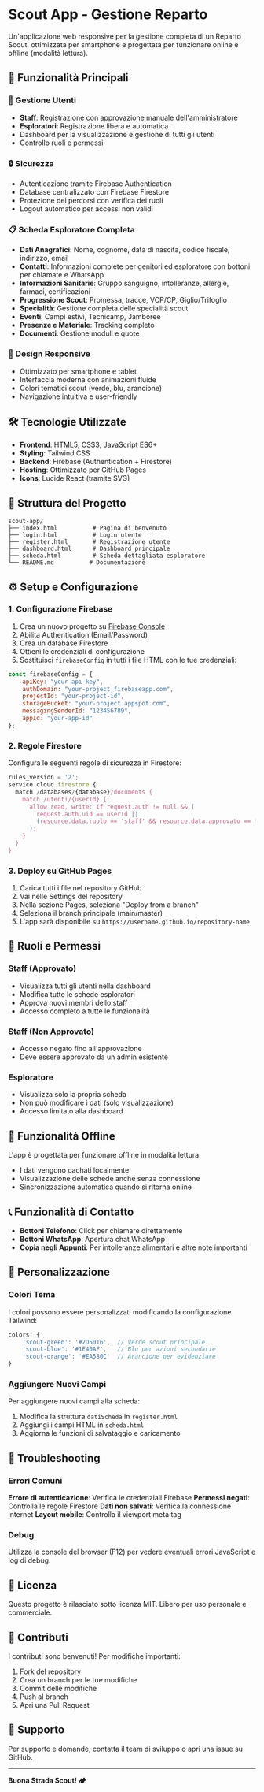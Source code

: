
# Scout App - Gestione Reparto

Un'applicazione web responsive per la gestione completa di un Reparto Scout, ottimizzata per smartphone e progettata per funzionare online e offline (modalità lettura).

## 🚀 Funzionalità Principali

### 👥 Gestione Utenti
- **Staff**: Registrazione con approvazione manuale dell'amministratore
- **Esploratori**: Registrazione libera e automatica
- Dashboard per la visualizzazione e gestione di tutti gli utenti
- Controllo ruoli e permessi

### 🔒 Sicurezza
- Autenticazione tramite Firebase Authentication
- Database centralizzato con Firebase Firestore
- Protezione dei percorsi con verifica dei ruoli
- Logout automatico per accessi non validi

### 📋 Scheda Esploratore Completa
- **Dati Anagrafici**: Nome, cognome, data di nascita, codice fiscale, indirizzo, email
- **Contatti**: Informazioni complete per genitori ed esploratore con bottoni per chiamate e WhatsApp
- **Informazioni Sanitarie**: Gruppo sanguigno, intolleranze, allergie, farmaci, certificazioni
- **Progressione Scout**: Promessa, tracce, VCP/CP, Giglio/Trifoglio
- **Specialità**: Gestione completa delle specialità scout
- **Eventi**: Campi estivi, Tecnicamp, Jamboree
- **Presenze e Materiale**: Tracking completo
- **Documenti**: Gestione moduli e quote

### 📱 Design Responsive
- Ottimizzato per smartphone e tablet
- Interfaccia moderna con animazioni fluide
- Colori tematici scout (verde, blu, arancione)
- Navigazione intuitiva e user-friendly

## 🛠️ Tecnologie Utilizzate

- **Frontend**: HTML5, CSS3, JavaScript ES6+
- **Styling**: Tailwind CSS
- **Backend**: Firebase (Authentication + Firestore)
- **Hosting**: Ottimizzato per GitHub Pages
- **Icons**: Lucide React (tramite SVG)

## 📁 Struttura del Progetto

```
scout-app/
├── index.html          # Pagina di benvenuto
├── login.html          # Login utente
├── register.html       # Registrazione utente
├── dashboard.html      # Dashboard principale
├── scheda.html         # Scheda dettagliata esploratore
└── README.md          # Documentazione
```

## ⚙️ Setup e Configurazione

### 1. Configurazione Firebase

1. Crea un nuovo progetto su [Firebase Console](https://console.firebase.google.com/)
2. Abilita Authentication (Email/Password)
3. Crea un database Firestore
4. Ottieni le credenziali di configurazione
5. Sostituisci `firebaseConfig` in tutti i file HTML con le tue credenziali:

```javascript
const firebaseConfig = {
    apiKey: "your-api-key",
    authDomain: "your-project.firebaseapp.com",
    projectId: "your-project-id",
    storageBucket: "your-project.appspot.com",
    messagingSenderId: "123456789",
    appId: "your-app-id"
};
```

### 2. Regole Firestore

Configura le seguenti regole di sicurezza in Firestore:

```javascript
rules_version = '2';
service cloud.firestore {
  match /databases/{database}/documents {
    match /utenti/{userId} {
      allow read, write: if request.auth != null && (
        request.auth.uid == userId || 
        (resource.data.ruolo == 'staff' && resource.data.approvato == true)
      );
    }
  }
}
```

### 3. Deploy su GitHub Pages

1. Carica tutti i file nel repository GitHub
2. Vai nelle Settings del repository
3. Nella sezione Pages, seleziona "Deploy from a branch"
4. Seleziona il branch principale (main/master)
5. L'app sarà disponibile su `https://username.github.io/repository-name`

## 👥 Ruoli e Permessi

### Staff (Approvato)
- Visualizza tutti gli utenti nella dashboard
- Modifica tutte le schede esploratori
- Approva nuovi membri dello staff
- Accesso completo a tutte le funzionalità

### Staff (Non Approvato)
- Accesso negato fino all'approvazione
- Deve essere approvato da un admin esistente

### Esploratore
- Visualizza solo la propria scheda
- Non può modificare i dati (solo visualizzazione)
- Accesso limitato alla dashboard

## 🔄 Funzionalità Offline

L'app è progettata per funzionare offline in modalità lettura:
- I dati vengono cachati localmente
- Visualizzazione delle schede anche senza connessione
- Sincronizzazione automatica quando si ritorna online

## 📞 Funzionalità di Contatto

- **Bottoni Telefono**: Click per chiamare direttamente
- **Bottoni WhatsApp**: Apertura chat WhatsApp
- **Copia negli Appunti**: Per intolleranze alimentari e altre note importanti

## 🎨 Personalizzazione

### Colori Tema
I colori possono essere personalizzati modificando la configurazione Tailwind:

```javascript
colors: {
    'scout-green': '#2D5016',  // Verde scout principale
    'scout-blue': '#1E40AF',   // Blu per azioni secondarie  
    'scout-orange': '#EA580C'  // Arancione per evidenziare
}
```

### Aggiungere Nuovi Campi
Per aggiungere nuovi campi alla scheda:

1. Modifica la struttura `datiScheda` in `register.html`
2. Aggiungi i campi HTML in `scheda.html`
3. Aggiorna le funzioni di salvataggio e caricamento

## 🚨 Troubleshooting

### Errori Comuni

**Errore di autenticazione**: Verifica le credenziali Firebase
**Permessi negati**: Controlla le regole Firestore
**Dati non salvati**: Verifica la connessione internet
**Layout mobile**: Controlla il viewport meta tag

### Debug

Utilizza la console del browser (F12) per vedere eventuali errori JavaScript e log di debug.

## 📄 Licenza

Questo progetto è rilasciato sotto licenza MIT. Libero per uso personale e commerciale.

## 🤝 Contributi

I contributi sono benvenuti! Per modifiche importanti:

1. Fork del repository
2. Crea un branch per le tue modifiche
3. Commit delle modifiche
4. Push al branch
5. Apri una Pull Request

## 📧 Supporto

Per supporto e domande, contatta il team di sviluppo o apri una issue su GitHub.

---

**Buona Strada Scout! 🏕️**
